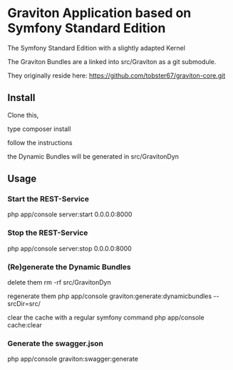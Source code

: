 Graviton Application based on Symfony Standard Edition
======================================================

The Symfony Standard Edition with a slightly adapted Kernel

The Graviton Bundles are a linked into src/Graviton as a git submodule.

They originally reside here:
https://github.com/tobster67/graviton-core.git

## Install

Clone this,

type composer install

follow the instructions

the Dynamic Bundles will be generated in src/GravitonDyn

## Usage

### Start the REST-Service
php app/console server:start 0.0.0.0:8000

### Stop the REST-Service
php app/console server:stop 0.0.0.0:8000

### (Re)generate the Dynamic Bundles

delete them
rm -rf src/GravitonDyn

regenerate them
php app/console graviton:generate:dynamicbundles --srcDir=src/

clear the cache with a regular symfony command
php app/console cache:clear

### Generate the swagger.json

php app/console graviton:swagger:generate
